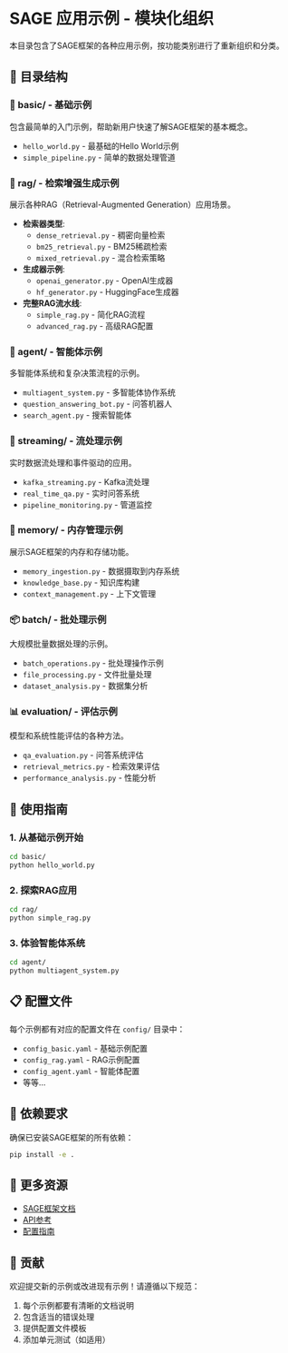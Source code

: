# SAGE 应用示例 - 模块化组织

本目录包含了SAGE框架的各种应用示例，按功能类别进行了重新组织和分类。

## 📁 目录结构

### 🔰 basic/ - 基础示例
包含最简单的入门示例，帮助新用户快速了解SAGE框架的基本概念。
- `hello_world.py` - 最基础的Hello World示例
- `simple_pipeline.py` - 简单的数据处理管道

### 🧠 rag/ - 检索增强生成示例  
展示各种RAG（Retrieval-Augmented Generation）应用场景。
- **检索器类型**:
  - `dense_retrieval.py` - 稠密向量检索
  - `bm25_retrieval.py` - BM25稀疏检索
  - `mixed_retrieval.py` - 混合检索策略
- **生成器示例**:
  - `openai_generator.py` - OpenAI生成器
  - `hf_generator.py` - HuggingFace生成器
- **完整RAG流水线**:
  - `simple_rag.py` - 简化RAG流程
  - `advanced_rag.py` - 高级RAG配置

### 🤖 agent/ - 智能体示例
多智能体系统和复杂决策流程的示例。
- `multiagent_system.py` - 多智能体协作系统
- `question_answering_bot.py` - 问答机器人
- `search_agent.py` - 搜索智能体

### 🌊 streaming/ - 流处理示例
实时数据流处理和事件驱动的应用。
- `kafka_streaming.py` - Kafka流处理
- `real_time_qa.py` - 实时问答系统
- `pipeline_monitoring.py` - 管道监控

### 💾 memory/ - 内存管理示例
展示SAGE框架的内存和存储功能。
- `memory_ingestion.py` - 数据摄取到内存系统
- `knowledge_base.py` - 知识库构建
- `context_management.py` - 上下文管理

### 📦 batch/ - 批处理示例
大规模批量数据处理的示例。
- `batch_operations.py` - 批处理操作示例
- `file_processing.py` - 文件批量处理
- `dataset_analysis.py` - 数据集分析

### 📊 evaluation/ - 评估示例
模型和系统性能评估的各种方法。
- `qa_evaluation.py` - 问答系统评估
- `retrieval_metrics.py` - 检索效果评估
- `performance_analysis.py` - 性能分析

## 🚀 使用指南

### 1. 从基础示例开始
```bash
cd basic/
python hello_world.py
```

### 2. 探索RAG应用
```bash
cd rag/
python simple_rag.py
```

### 3. 体验智能体系统
```bash
cd agent/
python multiagent_system.py
```

## 📋 配置文件

每个示例都有对应的配置文件在 `config/` 目录中：
- `config_basic.yaml` - 基础示例配置
- `config_rag.yaml` - RAG示例配置  
- `config_agent.yaml` - 智能体配置
- 等等...

## 🔧 依赖要求

确保已安装SAGE框架的所有依赖：
```bash
pip install -e .
```

## 📖 更多资源

- [SAGE框架文档](../docs/)
- [API参考](../packages/sage-userspace/docs/)
- [配置指南](../config/README.md)

## 🤝 贡献

欢迎提交新的示例或改进现有示例！请遵循以下规范：
1. 每个示例都要有清晰的文档说明
2. 包含适当的错误处理
3. 提供配置文件模板
4. 添加单元测试（如适用）
